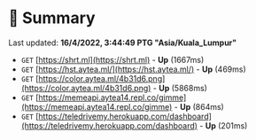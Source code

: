 # 📖 Summary
Last updated: **16/4/2022, 3:44:49 PTG "Asia/Kuala_Lumpur"**

- `GET` [https://shrt.ml](https://shrt.ml) - **Up** (1667ms)
- `GET` [https://hst.aytea.ml/](https://hst.aytea.ml/) - **Up** (469ms)
- `GET` [https://color.aytea.ml/4b31d6.png](https://color.aytea.ml/4b31d6.png) - **Up** (5868ms)
- `GET` [https://memeapi.aytea14.repl.co/gimme](https://memeapi.aytea14.repl.co/gimme) - **Up** (864ms)
- `GET` [https://teledrivemy.herokuapp.com/dashboard](https://teledrivemy.herokuapp.com/dashboard) - **Up** (201ms)
